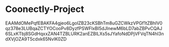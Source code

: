# Coonectly-Project

EAAMdOMePqfEBAKFA4gjeo6LgoIZB23cKSBhTm8uGZCWkzVPGf1tZBhIV0qz378e3LUBqaZCTYOCooPv8DyzfPSWFlxBI5dJlnewM6bLD7abZBPvCQAJ6SLxKTbj8SGdHqxxZAN4TZBLURK2anEZBlLXs5sJYafoNdDPjVFVqTN4hI3ndXVjOZA9T5cdxk65NvlK0ZD